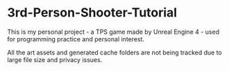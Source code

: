 # 3rd-Person-Shooter-Tutorial

This is my personal project - a TPS game made by Unreal Engine 4 - used for programming practice and personal interest.

All the art assets and generated cache folders are not being tracked due to large file size and privacy issues.
